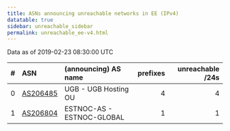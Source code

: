 ```yaml
---
title: ASNs announcing unreachable networks in EE (IPv4)
datatable: true
sidebar: unreachable_sidebar
permalink: unreachable_ee-v4.html
---
```


Data as of 2019-02-23 08:30:00 UTC


<div class="datatable-begin"></div>

|   # | ASN                                      | (announcing) AS name      |   prefixes |   unreachable /24s |
|----:|:-----------------------------------------|:--------------------------|-----------:|-------------------:|
|   0 | [AS206485](unreachable_AS206485-v4.html) | UGB - UGB Hosting OU      |          4 |                  4 |
|   1 | [AS206804](unreachable_AS206804-v4.html) | ESTNOC-AS - ESTNOC-GLOBAL |          1 |                  1 |

<div class="datatable-end"></div>